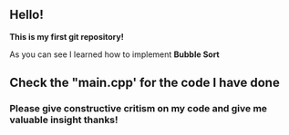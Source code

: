   ## Hello!

**This is my first git repository!**

As you can see I learned how to implement **Bubble Sort**

## Check the **"main.cpp'** for the code I have done 

### Please give constructive critism on my code and give me valuable insight thanks!
